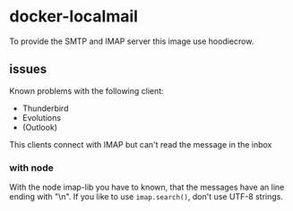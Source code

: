 # docker-localmail

To provide the SMTP and IMAP server this image use hoodiecrow.

## issues

Known problems with the following client:

* Thunderbird
* Evolutions
* (Outlook)

This clients connect with IMAP but can't read the message in the inbox


### with node

With the node imap-lib you have to known, that the messages have an line ending with "\n".
If you like to use ```imap.search()```, don't use UTF-8 strings.
